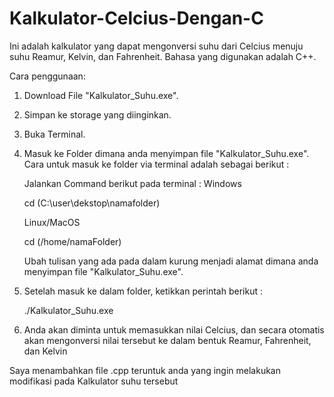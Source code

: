 # Kalkulator-Celcius-Dengan-C
Ini adalah kalkulator yang dapat mengonversi suhu dari Celcius menuju suhu Reamur, Kelvin, dan Fahrenheit.
Bahasa yang digunakan adalah C++.

Cara penggunaan:

1. Download File "Kalkulator_Suhu.exe".
2. Simpan ke storage yang diinginkan.
3. Buka Terminal.  
4. Masuk ke Folder dimana anda menyimpan file "Kalkulator_Suhu.exe".
   Cara untuk masuk ke folder via terminal adalah sebagai berikut :

   Jalankan Command berikut pada terminal :
   Windows
   
   cd (C:\user\dekstop\namafolder)
   
   Linux/MacOS
   
   cd (/home/namaFolder)
   
   Ubah tulisan yang ada pada dalam kurung menjadi alamat dimana anda menyimpan file "Kalkulator_Suhu.exe".
      
6. Setelah masuk ke dalam folder, ketikkan perintah berikut :
   
   ./Kalkulator_Suhu.exe
7. Anda akan diminta untuk memasukkan nilai Celcius, dan secara otomatis akan mengonversi nilai tersebut ke dalam bentuk Reamur, Fahrenheit, dan Kelvin

Saya menambahkan file .cpp teruntuk anda yang ingin melakukan modifikasi pada Kalkulator suhu tersebut
